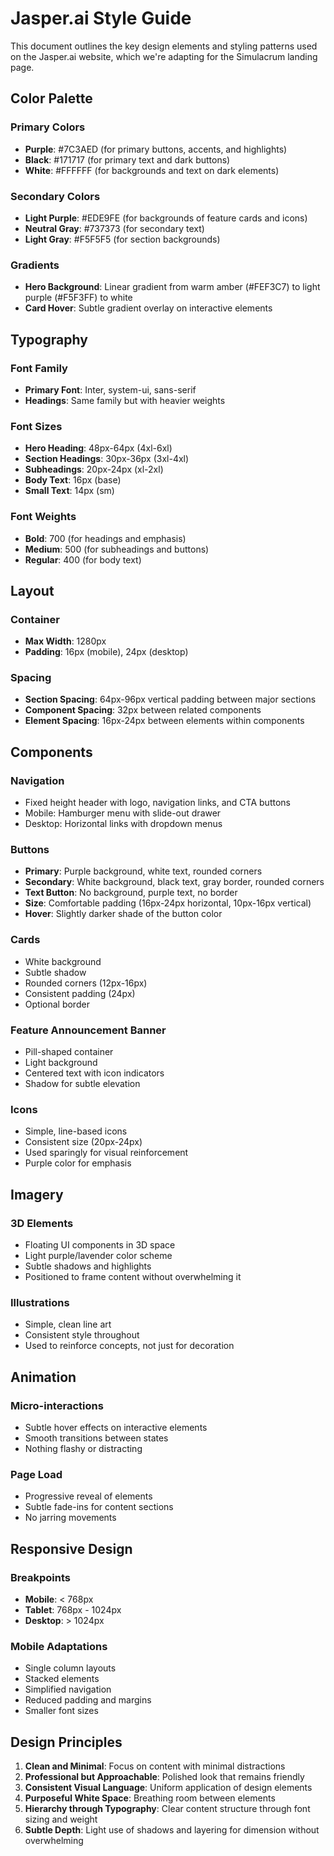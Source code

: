# Jasper.ai Style Guide

This document outlines the key design elements and styling patterns used on the Jasper.ai website, which we're adapting for the Simulacrum landing page.

## Color Palette

### Primary Colors
- **Purple**: #7C3AED (for primary buttons, accents, and highlights)
- **Black**: #171717 (for primary text and dark buttons)
- **White**: #FFFFFF (for backgrounds and text on dark elements)

### Secondary Colors
- **Light Purple**: #EDE9FE (for backgrounds of feature cards and icons)
- **Neutral Gray**: #737373 (for secondary text)
- **Light Gray**: #F5F5F5 (for section backgrounds)

### Gradients
- **Hero Background**: Linear gradient from warm amber (#FEF3C7) to light purple (#F5F3FF) to white
- **Card Hover**: Subtle gradient overlay on interactive elements

## Typography

### Font Family
- **Primary Font**: Inter, system-ui, sans-serif
- **Headings**: Same family but with heavier weights

### Font Sizes
- **Hero Heading**: 48px-64px (4xl-6xl)
- **Section Headings**: 30px-36px (3xl-4xl)
- **Subheadings**: 20px-24px (xl-2xl)
- **Body Text**: 16px (base)
- **Small Text**: 14px (sm)

### Font Weights
- **Bold**: 700 (for headings and emphasis)
- **Medium**: 500 (for subheadings and buttons)
- **Regular**: 400 (for body text)

## Layout

### Container
- **Max Width**: 1280px
- **Padding**: 16px (mobile), 24px (desktop)

### Spacing
- **Section Spacing**: 64px-96px vertical padding between major sections
- **Component Spacing**: 32px between related components
- **Element Spacing**: 16px-24px between elements within components

## Components

### Navigation
- Fixed height header with logo, navigation links, and CTA buttons
- Mobile: Hamburger menu with slide-out drawer
- Desktop: Horizontal links with dropdown menus

### Buttons
- **Primary**: Purple background, white text, rounded corners
- **Secondary**: White background, black text, gray border, rounded corners
- **Text Button**: No background, purple text, no border
- **Size**: Comfortable padding (16px-24px horizontal, 10px-16px vertical)
- **Hover**: Slightly darker shade of the button color

### Cards
- White background
- Subtle shadow
- Rounded corners (12px-16px)
- Consistent padding (24px)
- Optional border

### Feature Announcement Banner
- Pill-shaped container
- Light background
- Centered text with icon indicators
- Shadow for subtle elevation

### Icons
- Simple, line-based icons
- Consistent size (20px-24px)
- Used sparingly for visual reinforcement
- Purple color for emphasis

## Imagery

### 3D Elements
- Floating UI components in 3D space
- Light purple/lavender color scheme
- Subtle shadows and highlights
- Positioned to frame content without overwhelming it

### Illustrations
- Simple, clean line art
- Consistent style throughout
- Used to reinforce concepts, not just for decoration

## Animation

### Micro-interactions
- Subtle hover effects on interactive elements
- Smooth transitions between states
- Nothing flashy or distracting

### Page Load
- Progressive reveal of elements
- Subtle fade-ins for content sections
- No jarring movements

## Responsive Design

### Breakpoints
- **Mobile**: < 768px
- **Tablet**: 768px - 1024px
- **Desktop**: > 1024px

### Mobile Adaptations
- Single column layouts
- Stacked elements
- Simplified navigation
- Reduced padding and margins
- Smaller font sizes

## Design Principles

1. **Clean and Minimal**: Focus on content with minimal distractions
2. **Professional but Approachable**: Polished look that remains friendly
3. **Consistent Visual Language**: Uniform application of design elements
4. **Purposeful White Space**: Breathing room between elements
5. **Hierarchy through Typography**: Clear content structure through font sizing and weight
6. **Subtle Depth**: Light use of shadows and layering for dimension without overwhelming
